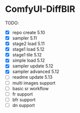 # ComfyUI-DiffBIR
TODO:
- [x] repo create 5.10
- [x] sampler 5.11
- [x] stage2 load 5.11
- [x] stage1 load 5.12
- [x] stage1 tile  5.12
- [x] simple load 5.12
- [x] sampler update 5.12
- [x] sampler advanced 5.12
- [ ] readme update 5.13
- [ ] multi images support
- [ ] basic sr workflow
- [ ] fr support
- [ ] bfr support
- [ ] dn support